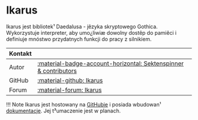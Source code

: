 # Ikarus
Ikarus jest bibliotek¹ Daedalusa - jêzyka skryptowego Gothica. Wykorzystuje interpreter, aby umo¿liwiæ dowolny dostêp do pamiêci i definiuje mnóstwo przydatnych funkcji do pracy z silnikiem.

| Kontakt |                                                                                                                          |
|:---------|:-------------------------------------------------------------------------------------------------------------------------|
| Autor   | [:material-badge-account-horizontal: Sektenspinner & contributors](https://github.com/Lehona/Ikarus/graphs/contributors) |
| GitHub   | [:material-github: Ikarus](https://github.com/Lehona/Ikarus)                                                             |
| Forum    | [:material-forum: Ikarus](https://forum.worldofplayers.de/forum/threads/1299679-Skriptpaket-Ikarus-4)                    |

!!! Note
    Ikarus jest hostowany na [GitHubie](https://github.com/Lehona/Ikarus) i posiada wbudowan¹ [dokumentacje](https://github.com/Lehona/Ikarus/blob/master/Ikarus_Doc.d). Jej t³umaczenie jest w planach.
